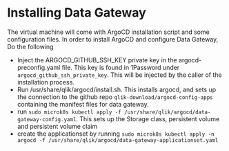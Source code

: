 # Installing Data Gateway
The virtual machine will come with ArgoCD installation script and some configuration files. In order to install ArgoCD and configure Data Gateway, Do the following
- Inject the ARGOCD_GITHUB_SSH_KEY private key in the argocd-preconfig.yaml file. This key is found in 1Password under `argocd_github_ssh_private_key`. This will be injected by the caller of the installation process.
- Run /usr/share/qlik/argocd/install.sh. This installs argocd, and sets up the connection to the github repo `qlik-download/argocd-config-apps` containing the manifest files for data gateway.
- run `sudo microk8s kubectl apply -f /usr/share/qlik/argocd/data-gateway-config.yaml`. This sets up the Storage class, persistent volume and persistent volume claim
- create the applicationset by running `sudo microk8s kubectl apply -n argocd -f /usr/share/qlik/argocd/data-gateway-applicationset.yaml` 
